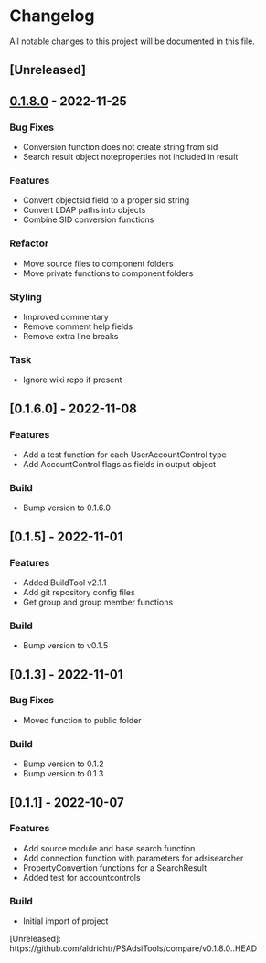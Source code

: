 # Changelog

All notable changes to this project will be documented in this file.

## [Unreleased]

## [0.1.8.0] - 2022-11-25

### Bug Fixes

- Conversion function does not create string from sid
- Search result object noteproperties not included in result

### Features

- Convert objectsid field to a proper sid string
- Convert LDAP paths into objects
- Combine SID conversion functions

### Refactor

- Move source files to component folders
- Move private functions to component folders

### Styling

- Improved commentary
- Remove comment help fields
- Remove extra line breaks

### Task

- Ignore wiki repo if present

## [0.1.6.0] - 2022-11-08

### Features

- Add a test function for each UserAccountControl type
- Add AccountControl flags as fields in output object

### Build

- Bump version to 0.1.6.0

## [0.1.5] - 2022-11-01

### Features

- Added BuildTool v2.1.1
- Add git repository config files
- Get group and group member functions

### Build

- Bump version to v0.1.5

## [0.1.3] - 2022-11-01

### Bug Fixes

- Moved function to public folder

### Build

- Bump version to 0.1.2
- Bump version to 0.1.3

## [0.1.1] - 2022-10-07

### Features

- Add source module and base search function
- Add connection function with parameters for adsisearcher
- PropertyConvertion functions for a SearchResult
- Added test for accountcontrols

### Build

- Initial import of project

<!-- generated by git-cliff -->[Unreleased]: https://github.com/aldrichtr/PSAdsiTools/compare/v0.1.8.0..HEAD
[0.1.8.0]: https://github.com/aldrichtr/PSAdsiTools/compare/v0.1.6.0..v0.1.8.0

